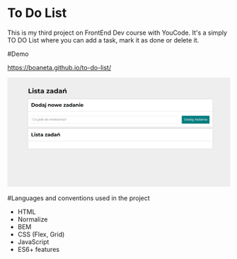 # To Do List

This is my third project on FrontEnd Dev course with YouCode. It's a simply TO DO List where you can add a task, mark it as done or delete it.

#Demo

https://boaneta.github.io/to-do-list/

![To Do List gif](images/to-do.gif)

#Languages and conventions used in the project

- HTML
- Normalize
- BEM
- CSS (Flex, Grid)
- JavaScript
- ES6+ features
